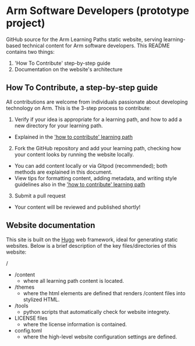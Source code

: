 # Arm Software Developers (prototype project)

GitHub source for the Arm Learning Paths static website, serving learning-based technical content for Arm software developers. 
This README contains two things:
1. 'How To Contribute' step-by-step guide
2. Documentation on the website's architecture

## How To Contribute, a step-by-step guide

All contributions are welcome from individuals passionate about developing technology on Arm. 
This is the 3-step process to contribute:

1. Verify if your idea is appropriate for a learning path, and how to add a new directory for your learning path.
  - Explained in the ['how to contribute' learning path](http://www.armswdev.tk/learning-paths/cross-platform/_example-learning-path/)
2. Fork the GitHub repository and add your learning path, checking how your content looks by running the website locally.
  - You can add content locally or via Gitpod (recommended); both methods are explained in this document.
  - View tips for formatting content, adding metadata, and writing style guidelines also in the ['how to contribute' learning path](http://www.armswdev.tk/learning-paths/cross-platform/_example-learning-path/)
3. Submit a pull request
  - Your content will be reviewed and published shortly!


## Website documentation

This site is built on the [Hugo](https://gohugo.io/) web framework, ideal for generating static websites. Below is a brief description of the key files/directories of this website:

/
  * /content
    * where all learning path content is located.
  * /themes
    * where the html elements are defined that renders /content files into stylized HTML.
  * /tools
    * python scripts that automatically check for website integrety.
  * LICENSE files
    * where the license information is contained.
  * config.toml
    * where the high-level website configuration settings are defined.
 
